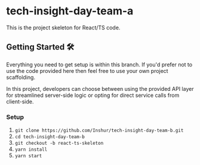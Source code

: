 # tech-insight-day-team-a

This is the project skeleton for React/TS code.

## Getting Started 🛠
Everything you need to get setup is within this branch. If you'd prefer not to use the code provided here then feel free to use your own project scaffolding. 

In this project, developers can choose between using the provided API layer for streamlined server-side logic or opting for direct service calls from client-side. 

### Setup
1. `git clone https://github.com/Inshur/tech-insight-day-team-b.git`
1. `cd tech-insight-day-team-b`
1. `git checkout -b react-ts-skeleton`
1. `yarn install`
1. `yarn start`